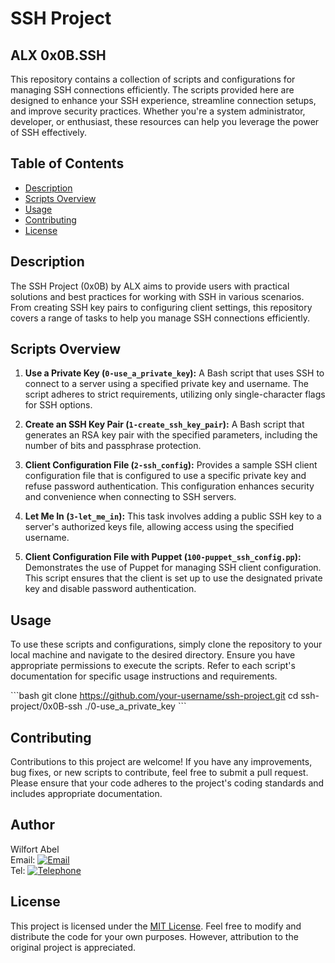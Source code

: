 # SSH Project
## ALX 0x0B.SSH

This repository contains a collection of scripts and configurations for managing SSH connections efficiently. The scripts provided here are designed to enhance your SSH experience, streamline connection setups, and improve security practices. Whether you're a system administrator, developer, or enthusiast, these resources can help you leverage the power of SSH effectively.

## Table of Contents

- [Description](#description)
- [Scripts Overview](#scripts-overview)
- [Usage](#usage)
- [Contributing](#contributing)
- [License](#license)

## Description

The SSH Project (0x0B) by ALX aims to provide users with practical solutions and best practices for working with SSH in various scenarios. From creating SSH key pairs to configuring client settings, this repository covers a range of tasks to help you manage SSH connections efficiently.

## Scripts Overview

1. **Use a Private Key (`0-use_a_private_key`):** A Bash script that uses SSH to connect to a server using a specified private key and username. The script adheres to strict requirements, utilizing only single-character flags for SSH options.

2. **Create an SSH Key Pair (`1-create_ssh_key_pair`):** A Bash script that generates an RSA key pair with the specified parameters, including the number of bits and passphrase protection.

3. **Client Configuration File (`2-ssh_config`):** Provides a sample SSH client configuration file that is configured to use a specific private key and refuse password authentication. This configuration enhances security and convenience when connecting to SSH servers.

4. **Let Me In (`3-let_me_in`):** This task involves adding a public SSH key to a server's authorized keys file, allowing access using the specified username.

5. **Client Configuration File with Puppet (`100-puppet_ssh_config.pp`):** Demonstrates the use of Puppet for managing SSH client configuration. This script ensures that the client is set up to use the designated private key and disable password authentication.

## Usage

To use these scripts and configurations, simply clone the repository to your local machine and navigate to the desired directory. Ensure you have appropriate permissions to execute the scripts. Refer to each script's documentation for specific usage instructions and requirements.

\`\`\`bash
git clone https://github.com/your-username/ssh-project.git
cd ssh-project/0x0B-ssh
./0-use_a_private_key
\`\`\`

## Contributing

Contributions to this project are welcome! If you have any improvements, bug fixes, or new scripts to contribute, feel free to submit a pull request. Please ensure that your code adheres to the project's coding standards and includes appropriate documentation.

## Author

Wilfort Abel  
Email: <a href="mailto:juiciwhilf@gmail.com"><img src="https://img.shields.io/badge/Email-juiciwhilf%40gmail.com-blue?style=flat-square" alt="Email"></a>  
Tel: <a href="tel:+25668455"><img src="https://img.shields.io/badge/Telephone-25668455-blue?style=flat-square" alt="Telephone"></a>

## License

This project is licensed under the [MIT License](LICENSE). Feel free to modify and distribute the code for your own purposes. However, attribution to the original project is appreciated.
